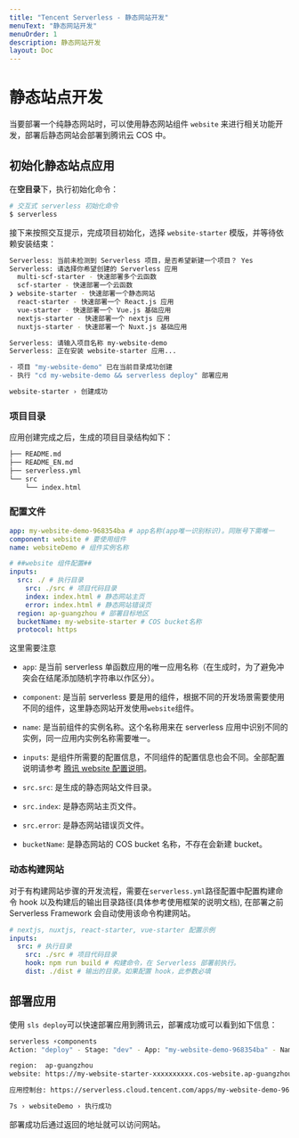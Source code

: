 ```yaml
---
title: "Tencent Serverless - 静态网站开发"
menuText: "静态网站开发"
menuOrder: 1
description: 静态网站开发
layout: Doc
---
```


# 静态站点开发

当要部署一个纯静态网站时，可以使用静态网站组件 `website` 来进行相关功能开发，部署后静态网站会部署到腾讯云 COS 中。

## 初始化静态站点应用

在**空目录**下，执行初始化命令：

```sh
# 交互式 serverless 初始化命令
$ serverless
```

接下来按照交互提示，完成项目初始化，选择 `website-starter` 模版，并等待依赖安装结束：

```sh
Serverless: 当前未检测到 Serverless 项目，是否希望新建一个项目？ Yes
Serverless: 请选择你希望创建的 Serverless 应用
  multi-scf-starter - 快速部署多个云函数
  scf-starter - 快速部署一个云函数
❯ website-starter - 快速部署一个静态网站
  react-starter - 快速部署一个 React.js 应用
  vue-starter - 快速部署一个 Vue.js 基础应用
  nextjs-starter - 快速部署一个 nextjs 应用
  nuxtjs-starter - 快速部署一个 Nuxt.js 基础应用

Serverless: 请输入项目名称 my-website-demo
Serverless: 正在安装 website-starter 应用...

- 项目 "my-website-demo" 已在当前目录成功创建
- 执行 "cd my-website-demo && serverless deploy" 部署应用

website-starter › 创建成功
```

### 项目目录

应用创建完成之后，生成的项目目录结构如下：

```sh
├── README.md
├── README_EN.md
├── serverless.yml
└── src
    └── index.html
```

### 配置文件

```yml
app: my-website-demo-968354ba # app名称(app唯一识别标识)。同账号下需唯一
component: website # 要使用组件
name: websiteDemo # 组件实例名称

# ##website 组件配置##
inputs:
  src: ./ # 执行目录
    src: ./src # 项目代码目录
    index: index.html # 静态网站主页
    error: index.html # 静态网站错误页
  region: ap-guangzhou # 部署目标地区
  bucketName: my-website-starter # COS bucket名称
  protocol: https
```

这里需要注意

- `app`: 是当前 serverless 单函数应用的唯一应用名称（在生成时，为了避免冲突会在结尾添加随机字符串以作区分）。
- `component`: 是当前 serverless 要是用的组件，根据不同的开发场景需要使用不同的组件，这里静态网站开发使用`website`组件。
- `name`: 是当前组件的实例名称。这个名称用来在 serverless 应用中识别不同的实例，同一应用内实例名称需要唯一。

- `inputs`: 是组件所需要的配置信息，不同组件的配置信息也会不同。全部配置说明请参考 [腾讯 website 配置说明](https://github.com/serverless-components/tencent-website/blob/master/docs/configure.md)。
- `src.src`: 是生成的静态网站文件目录。
- `src.index`: 是静态网站主页文件。
- `src.error`: 是静态网站错误页文件。
- `bucketName`: 是静态网站的 COS bucket 名称，不存在会新建 bucket。

### 动态构建网站

对于有构建网站步骤的开发流程，需要在`serverless.yml`路径配置中配置构建命令 hook 以及构建后的输出目录路径(具体参考使用框架的说明文档), 在部署之前 Serverless Framework 会自动使用该命令构建网站。

```yml
# nextjs, nuxtjs, react-starter, vue-starter 配置示例
inputs:
  src: # 执行目录
    src: ./src # 项目代码目录
    hook: npm run build # 构建命令，在 Serverless 部署前执行。
    dist: ./dist # 输出的目录。如果配置 hook，此参数必填
```

## 部署应用

使用 `sls deploy`可以快速部署应用到腾讯云，部署成功或可以看到如下信息：

```sh
serverless ⚡components
Action: "deploy" - Stage: "dev" - App: "my-website-demo-968354ba" - Name: "websiteDemo"

region:  ap-guangzhou
website: https://my-website-starter-xxxxxxxxxx.cos-website.ap-guangzhou.myqcloud.com

应用控制台: https://serverless.cloud.tencent.com/apps/my-website-demo-968354ba/websiteDemo/dev

7s › websiteDemo › 执行成功
```

部署成功后通过返回的地址就可以访问网站。
